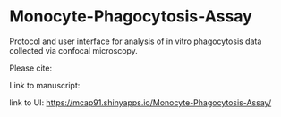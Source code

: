 # Monocyte-Phagocytosis-Assay
Protocol and user interface for analysis of in vitro phagocytosis data collected via confocal microscopy.

Please cite:

Link to manuscript:

link to UI:
 https://mcap91.shinyapps.io/Monocyte-Phagocytosis-Assay/


